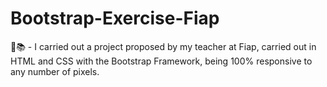 # Bootstrap-Exercise-Fiap
🌱📚 - I carried out a project proposed by my teacher at Fiap, carried out in HTML and CSS with the Bootstrap Framework, being 100% responsive to any number of pixels.
